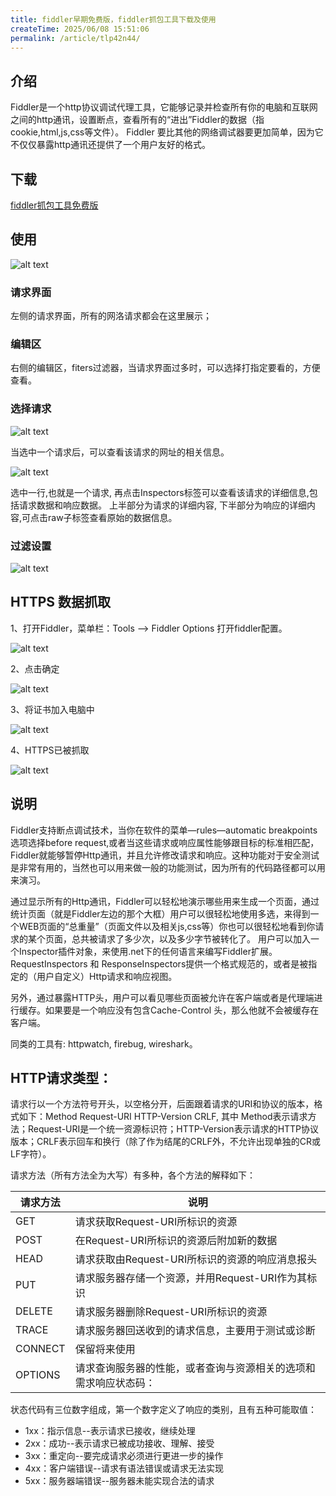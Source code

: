 ```yaml
---
title: fiddler早期免费版，fiddler抓包工具下载及使用
createTime: 2025/06/08 15:51:06
permalink: /article/tlp42n44/
---
```


## 介绍

Fiddler是一个http协议调试代理工具，它能够记录并检查所有你的电脑和互联网之间的http通讯，设置断点，查看所有的“进出”Fiddler的数据（指cookie,html,js,css等文件）。 Fiddler 要比其他的网络调试器要更加简单，因为它不仅仅暴露http通讯还提供了一个用户友好的格式。


## 下载
[fiddler抓包工具免费版](https://pan.quark.cn/s/497b5d80cd98)


## 使用

![alt text](1.jpg)

### 请求界面
左侧的请求界面，所有的网洛请求都会在这里展示；

### 编辑区
右侧的编辑区，fiters过滤器，当请求界面过多时，可以选择打指定要看的，方便查看。

### 选择请求

![alt text](2.jpg)

当选中一个请求后，可以查看该请求的网址的相关信息。



![alt text](3.jpg)

选中一行,也就是一个请求, 再点击Inspectors标签可以查看该请求的详细信息,包括请求数据和响应数据。
上半部分为请求的详细内容, 下半部分为响应的详细内容,可点击raw子标签查看原始的数据信息。


### 过滤设置

![alt text](4.png)

## HTTPS 数据抓取

1、打开Fiddler，菜单栏：Tools –> Fiddler Options 打开fiddler配置。

![alt text](5.png)

2、点击确定

![alt text](6.png)

3、将证书加入电脑中

![alt text](7.png)

4、HTTPS已被抓取

![alt text](8.png)

## 说明 

Fiddler支持断点调试技术，当你在软件的菜单—rules—automatic breakpoints选项选择before request,或者当这些请求或响应属性能够跟目标的标准相匹配，Fiddler就能够暂停Http通讯，并且允许修改请求和响应。这种功能对于安全测试是非常有用的，当然也可以用来做一般的功能测试，因为所有的代码路径都可以用来演习。

通过显示所有的Http通讯，Fiddler可以轻松地演示哪些用来生成一个页面，通过统计页面（就是Fiddler左边的那个大框）用户可以很轻松地使用多选，来得到一个WEB页面的“总重量”（页面文件以及相关js,css等）你也可以很轻松地看到你请求的某个页面，总共被请求了多少次，以及多少字节被转化了。
用户可以加入一个Inspector插件对象，来使用.net下的任何语言来编写Fiddler扩展。RequestInspectors 和 ResponseInspectors提供一个格式规范的，或者是被指定的（用户自定义）Http请求和响应视图。

另外，通过暴露HTTP头，用户可以看见哪些页面被允许在客户端或者是代理端进行缓存。如果要是一个响应没有包含Cache-Control 头，那么他就不会被缓存在客户端。 

同类的工具有: httpwatch, firebug, wireshark。

## HTTP请求类型：

请求行以一个方法符号开头，以空格分开，后面跟着请求的URI和协议的版本，格式如下：Method Request-URI HTTP-Version CRLF, 其中 Method表示请求方法；Request-URI是一个统一资源标识符；HTTP-Version表示请求的HTTP协议版本；CRLF表示回车和换行（除了作为结尾的CRLF外，不允许出现单独的CR或LF字符）。

请求方法（所有方法全为大写）有多种，各个方法的解释如下：

|请求方法 |	说明|
|-|-|
|GET	|请求获取Request-URI所标识的资源|
|POST|	在Request-URI所标识的资源后附加新的数据|
|HEAD	|请求获取由Request-URI所标识的资源的响应消息报头|
|PUT	|请求服务器存储一个资源，并用Request-URI作为其标识|
|DELETE	|请求服务器删除Request-URI所标识的资源|
|TRACE	|请求服务器回送收到的请求信息，主要用于测试或诊断|
|CONNECT|	保留将来使用|
|OPTIONS	|请求查询服务器的性能，或者查询与资源相关的选项和需求响应状态码：|

状态代码有三位数字组成，第一个数字定义了响应的类别，且有五种可能取值：

- 1xx：指示信息--表示请求已接收，继续处理
- 2xx：成功--表示请求已被成功接收、理解、接受
- 3xx：重定向--要完成请求必须进行更进一步的操作
- 4xx：客户端错误--请求有语法错误或请求无法实现
- 5xx：服务器端错误--服务器未能实现合法的请求